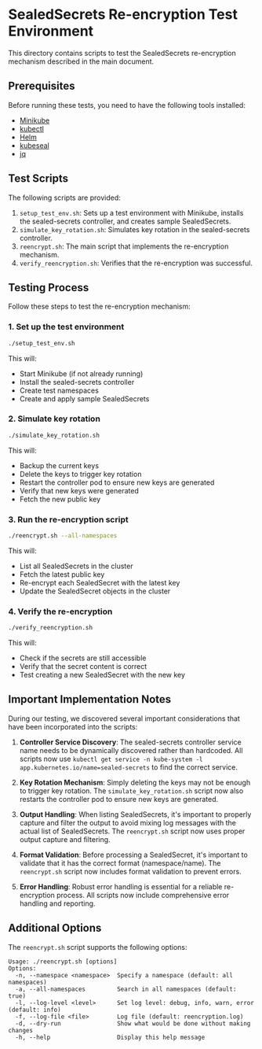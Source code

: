 # SealedSecrets Re-encryption Test Environment

This directory contains scripts to test the SealedSecrets re-encryption mechanism described in the main document.

## Prerequisites

Before running these tests, you need to have the following tools installed:

- [Minikube](https://minikube.sigs.k8s.io/docs/start/)
- [kubectl](https://kubernetes.io/docs/tasks/tools/)
- [Helm](https://helm.sh/docs/intro/install/)
- [kubeseal](https://github.com/bitnami-labs/sealed-secrets#installation)
- [jq](https://stedolan.github.io/jq/download/)

## Test Scripts

The following scripts are provided:

1. `setup_test_env.sh`: Sets up a test environment with Minikube, installs the sealed-secrets controller, and creates sample SealedSecrets.
2. `simulate_key_rotation.sh`: Simulates key rotation in the sealed-secrets controller.
3. `reencrypt.sh`: The main script that implements the re-encryption mechanism.
4. `verify_reencryption.sh`: Verifies that the re-encryption was successful.

## Testing Process

Follow these steps to test the re-encryption mechanism:

### 1. Set up the test environment

```bash
./setup_test_env.sh
```

This will:
- Start Minikube (if not already running)
- Install the sealed-secrets controller
- Create test namespaces
- Create and apply sample SealedSecrets

### 2. Simulate key rotation

```bash
./simulate_key_rotation.sh
```

This will:
- Backup the current keys
- Delete the keys to trigger key rotation
- Restart the controller pod to ensure new keys are generated
- Verify that new keys were generated
- Fetch the new public key

### 3. Run the re-encryption script

```bash
./reencrypt.sh --all-namespaces
```

This will:
- List all SealedSecrets in the cluster
- Fetch the latest public key
- Re-encrypt each SealedSecret with the latest key
- Update the SealedSecret objects in the cluster

### 4. Verify the re-encryption

```bash
./verify_reencryption.sh
```

This will:
- Check if the secrets are still accessible
- Verify that the secret content is correct
- Test creating a new SealedSecret with the new key

## Important Implementation Notes

During our testing, we discovered several important considerations that have been incorporated into the scripts:

1. **Controller Service Discovery**: The sealed-secrets controller service name needs to be dynamically discovered rather than hardcoded. All scripts now use `kubectl get service -n kube-system -l app.kubernetes.io/name=sealed-secrets` to find the correct service.

2. **Key Rotation Mechanism**: Simply deleting the keys may not be enough to trigger key rotation. The `simulate_key_rotation.sh` script now also restarts the controller pod to ensure new keys are generated.

3. **Output Handling**: When listing SealedSecrets, it's important to properly capture and filter the output to avoid mixing log messages with the actual list of SealedSecrets. The `reencrypt.sh` script now uses proper output capture and filtering.

4. **Format Validation**: Before processing a SealedSecret, it's important to validate that it has the correct format (namespace/name). The `reencrypt.sh` script now includes format validation to prevent errors.

5. **Error Handling**: Robust error handling is essential for a reliable re-encryption process. All scripts now include comprehensive error handling and reporting.

## Additional Options

The `reencrypt.sh` script supports the following options:

```
Usage: ./reencrypt.sh [options]
Options:
  -n, --namespace <namespace>  Specify a namespace (default: all namespaces)
  -a, --all-namespaces         Search in all namespaces (default: true)
  -l, --log-level <level>      Set log level: debug, info, warn, error (default: info)
  -f, --log-file <file>        Log file (default: reencryption.log)
  -d, --dry-run                Show what would be done without making changes
  -h, --help                   Display this help message
```

